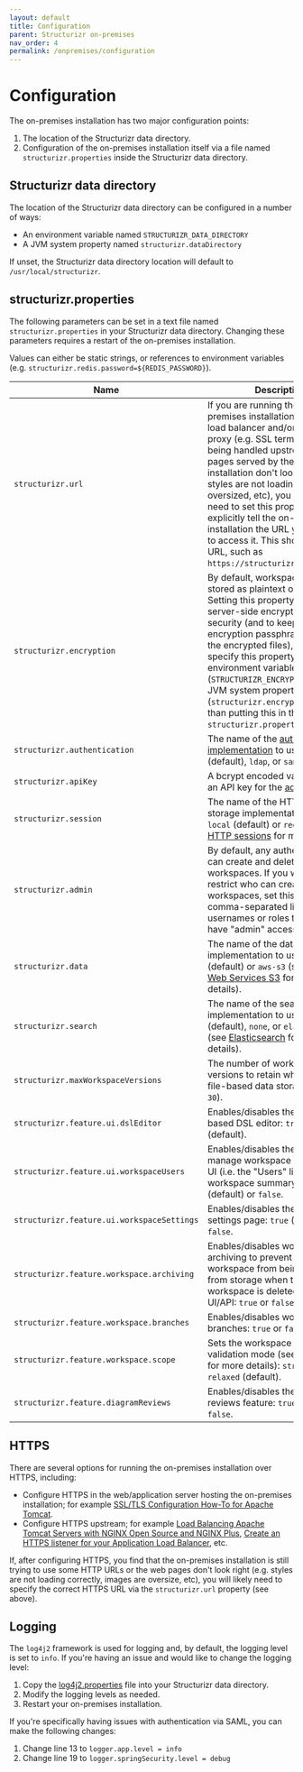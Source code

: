 ```yaml
---
layout: default
title: Configuration
parent: Structurizr on-premises
nav_order: 4
permalink: /onpremises/configuration
---
```


# Configuration

The on-premises installation has two major configuration points:

1. The location of the Structurizr data directory.
2. Configuration of the on-premises installation itself via a file named `structurizr.properties` inside the Structurizr data directory.

## Structurizr data directory

The location of the Structurizr data directory can be configured in a number of ways:

- An environment variable named `STRUCTURIZR_DATA_DIRECTORY`
- A JVM system property named `structurizr.dataDirectory`

If unset, the Structurizr data directory location will default to `/usr/local/structurizr`.

## structurizr.properties

The following parameters can be set in a text file named `structurizr.properties` in your Structurizr data directory.
Changing these parameters requires a restart of the on-premises installation.

Values can either be static strings, or references to environment variables
(e.g. `structurizr.redis.password=${REDIS_PASSWORD}`).

| Name                                       | Description                                                                                                                                                                                                                                                                                                                                                                                                                                                                      |
|--------------------------------------------|----------------------------------------------------------------------------------------------------------------------------------------------------------------------------------------------------------------------------------------------------------------------------------------------------------------------------------------------------------------------------------------------------------------------------------------------------------------------------------|
| `structurizr.url`                          | If you are running the on-premises installation behind a load balancer and/or reverse-proxy (e.g. SSL termination is being handled upstream), or the pages served by the on-premises installation don't look right (e.g. styles are not loading, images are oversized, etc), you will likely need to set this property to explicitly tell the on-premises installation the URL you are using to access it. This should be a full URL, such as `https://structurizr.example.com`. |
| `structurizr.encryption`                   | By default, workspace data is stored as plaintext on disk. Setting this property will enable server-side encryption. For better security (and to keep the encryption passphrase away from the encrypted files), you can specify this property as an environment variable (`STRUCTURIZR_ENCRYPTION`) or a JVM system property (`structurizr.encryption`), rather than putting this in the `structurizr.properties` file.                                                          |                                            
| `structurizr.authentication`               | The name of the [authentication implementation](/onpremises/authentication) to use: `file` (default), `ldap`, or `saml`.                                                                                                                                                                                                                                                                                                                                                         |
| `structurizr.apiKey`                       | A bcrypt encoded value to use as an API key for the [admin API](/onpremises/admin-api).                                                                                                                                                                                                                                                                                                                                                                                          |
| `structurizr.session`                      | The name of the HTTP session storage implementation to use: `local` (default) or `redis`. See [HTTP sessions](http-sessions) for more details.                                                                                                                                                                                                                                                                                                                                   |
| `structurizr.admin`                        | By default, any authenticated user can create and delete workspaces. If you would like to restrict who can create and delete workspaces, set this property to a comma-separated list of usernames or roles that should have "admin" access.                                                                                                                                                                                                                                      |
| `structurizr.data`                         | The name of the data storage implementation to use: `file` (default) or `aws-s3` (see [Amazon Web Services S3](data-storage#amazon-web-services-s3) for more details).                                                                                                                                                                                                                                                                                                           |
| `structurizr.search`                       | The name of the search implementation to use: `lucene` (default), `none`, or `elasticsearch` (see [Elasticsearch](data-storage#elasticsearch) for more details).                                                                                                                                                                                                                                                                                                                 |
| `structurizr.maxWorkspaceVersions`         | The number of workspace versions to retain when using file-based data storage (default; `30`).                                                                                                                                                                                                                                                                                                                                                                                   |
| `structurizr.feature.ui.dslEditor`         | Enables/disables the browser-based DSL editor: `true` or `false` (default).                                                                                                                                                                                                                                                                                                                                                                                                      |
| `structurizr.feature.ui.workspaceUsers`    | Enables/disables the ability to manage workspace users via the UI (i.e. the "Users" link on the workspace summary pages): `true` (default) or `false`.                                                                                                                                                                                                                                                                                                                           |
| `structurizr.feature.ui.workspaceSettings` | Enables/disables the workspace settings page: `true` (default) or `false`.                                                                                                                                                                                                                                                                                                                                                                                                       |
| `structurizr.feature.workspace.archiving`  | Enables/disables workspace archiving to prevent the workspace from being deleted from storage when the workspace is deleted via the UI/API: `true` or `false` (default)                                                                                                                                                                                                                                                                                                          |
| `structurizr.feature.workspace.branches`   | Enables/disables workspace branches: `true` or `false` (default).                                                                                                                                                                                                                                                                                                                                                                                                                |
| `structurizr.feature.workspace.scope`      | Sets the workspace scope validation mode (see [Workspaces](/workspaces) for more details): `strict` or `relaxed` (default).                                                                                                                                                                                                                                                                                                                                                      |
| `structurizr.feature.diagramReviews`       | Enables/disables the diagram reviews feature: `true` (default) or `false`.                                                                                                                                                                                                                                                                                                                                                                                                       |

## HTTPS

There are several options for running the on-premises installation over HTTPS, including:

- Configure HTTPS in the web/application server hosting the on-premises installation; for example [SSL/TLS Configuration How-To for Apache Tomcat](https://tomcat.apache.org/tomcat-9.0-doc/ssl-howto.html).
- Configure HTTPS upstream; for example [Load Balancing Apache Tomcat Servers with NGINX Open Source and NGINX Plus](https://docs.nginx.com/nginx/deployment-guides/load-balance-third-party/apache-tomcat/), [Create an HTTPS listener for your Application Load Balancer](https://docs.aws.amazon.com/elasticloadbalancing/latest/application/create-https-listener.html), etc.

If, after configuring HTTPS, you find that the on-premises installation is still trying to use some HTTP URLs
or the web pages don't look right (e.g. styles are not loading correctly, images are oversize, etc),
you will likely need to specify the correct HTTPS URL via the `structurizr.url` property (see above).

## Logging

The `log4j2` framework is used for logging and, by default, the logging level is set to `info`.
If you're having an issue and would like to change the logging level:

1. Copy the [log4j2.properties](https://github.com/structurizr/onpremises/blob/main/structurizr-onpremises/src/main/resources/log4j2.properties) file into your Structurizr data directory.
2. Modify the logging levels as needed.
3. Restart your on-premises installation.

If you're specifically having issues with authentication via SAML, you can make the following changes:

1. Change line 13 to `logger.app.level = info`
2. Change line 19 to `logger.springSecurity.level = debug`